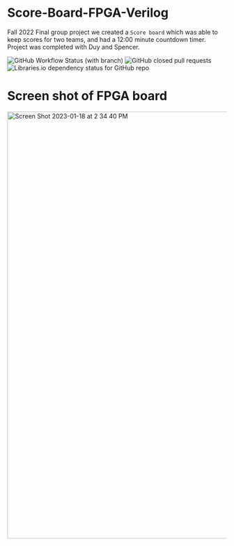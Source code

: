 # Score-Board-FPGA-Verilog
Fall 2022 Final group project we created a `Score board` which was able to keep scores for two teams, and had a 12:00 minute countdown timer. 
Project was completed with Duy and Spencer.

![GitHub Workflow Status (with branch)](https://img.shields.io/github/actions/workflow/status/jge162/ScoreBoard-wTimer/verilog_review.yml?branch=main&style=for-the-badge)
![GitHub closed pull requests](https://img.shields.io/github/issues-pr-closed/jge162/ScoreBoard-wTimer-in-Verilog?color=red&label=Closed%20Pull%20requests&logo=GitHub&style=for-the-badge)
![Libraries.io dependency status for GitHub repo](https://img.shields.io/librariesio/github/jge162/ScoreBoard-wTimer?style=for-the-badge)


# Screen shot of FPGA board 

<img width="981" alt="Screen Shot 2023-01-18 at 2 34 40 PM" src="https://user-images.githubusercontent.com/31228460/213310150-10f8d1d6-073c-4136-9665-c977dc508e0f.png">
